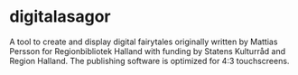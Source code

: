 digitalasagor
=============

A tool to create and display digital fairytales originally written by Mattias Persson for Regionbibliotek Halland with funding by Statens Kulturråd and Region Halland. The publishing software is optimized for 4:3 touchscreens. 